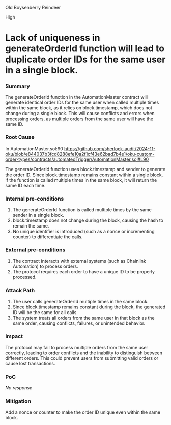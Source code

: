 Old Boysenberry Reindeer

High

# Lack of uniqueness in generateOrderId function will lead to duplicate order IDs for the same user in a single block.

### Summary

The generateOrderId function in the AutomationMaster contract will generate identical order IDs for the same user when called multiple times within the same block, as it relies on block.timestamp, which does not change during a single block. This will cause conflicts and errors when processing orders, as multiple orders from the same user will have the same ID.

### Root Cause

In AutomationMaster.sol:90  https://github.com/sherlock-audit/2024-11-oku/blob/e844037b3fcd8288efe10a2f1cf43e62bad7b4e1/oku-custom-order-types/contracts/automatedTrigger/AutomationMaster.sol#L90

The generateOrderId function uses block.timestamp and sender to generate the order ID. Since block.timestamp remains constant within a single block, if the function is called multiple times in the same block, it will return the same ID each time.

### Internal pre-conditions

1.	The generateOrderId function is called multiple times by the same sender in a single block.
2.	block.timestamp does not change during the block, causing the hash to remain the same.
3.	No unique identifier is introduced (such as a nonce or incrementing counter) to differentiate the calls.

### External pre-conditions

1.	The contract interacts with external systems (such as Chainlink Automation) to process orders.
2.	The protocol requires each order to have a unique ID to be properly processed.

### Attack Path

1.	The user calls generateOrderId multiple times in the same block.
2.	Since block.timestamp remains constant during the block, the generated ID will be the same for all calls.
3.	The system treats all orders from the same user in that block as the same order, causing conflicts, failures, or unintended behavior.

### Impact

The protocol may fail to process multiple orders from the same user correctly, leading to order conflicts and the inability to distinguish between different orders. This could prevent users from submitting valid orders or cause lost transactions.

### PoC

_No response_

### Mitigation

Add a nonce or counter to make the order ID unique even within the same block.